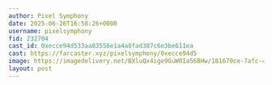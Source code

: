 ```yaml
---
author: Pixel Symphony
date: 2025-06-26T16:58:26+0000
username: pixelsymphony
fid: 232704
cast_id: 0xecce94d533aa83556e1a4a0fad387c6e3be611ea
cast: https://farcaster.xyz/pixelsymphony/0xecce94d5
image: https://imagedelivery.net/BXluQx4ige9GuW0Ia56BHw/181670ce-7afc-4dbd-03bb-b45f54e17700/original
layout: post
---
```

  

<img src='https://imagedelivery.net/BXluQx4ige9GuW0Ia56BHw/181670ce-7afc-4dbd-03bb-b45f54e17700/original' alt='' referrerpolicy='no-referrer'/>
